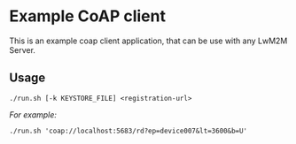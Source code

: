 Example CoAP client
===================

This is an example coap client application, that can be use with any LwM2M Server.

Usage
-----

    ./run.sh [-k KEYSTORE_FILE] <registration-url>

*For example:*
        
    ./run.sh 'coap://localhost:5683/rd?ep=device007&lt=3600&b=U'    
